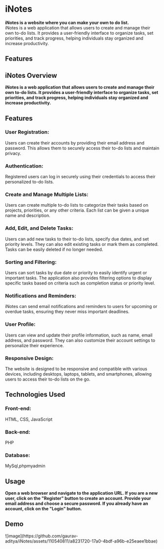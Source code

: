 # iNotes

<b>iNotes is a website where you can make your own to do list.</b>
<br>
iNotes is a web application that allows users to create and manage their own to-do lists. It provides a user-friendly interface to organize tasks, set priorities, and track progress, helping individuals stay organized and increase productivity.

<h2>Features</h2>

<h2>iNotes
Overview</h2>
<b>iNotes is a web application that allows users to create and manage their own to-do lists. It provides a user-friendly interface to organize tasks, set priorities, and track progress, helping individuals stay organized and increase productivity.</b>

<h2>Features</h2>
<h3>User Registration: </h3>Users can create their accounts by providing their email address and password. This allows them to securely access their to-do lists and maintain privacy.
<h3>Authentication:</h3> Registered users can log in securely using their credentials to access their personalized to-do lists.
<h3>Create and Manage Multiple Lists:</h3> Users can create multiple to-do lists to categorize their tasks based on projects, priorities, or any other criteria. Each list can be given a unique name and description.
<h3>Add, Edit, and Delete Tasks: </h3>Users can add new tasks to their to-do lists, specify due dates, and set priority levels. They can also edit existing tasks or mark them as completed. Tasks can be easily deleted if no longer needed.
<h3>Sorting and Filtering: </h3>Users can sort tasks by due date or priority to easily identify urgent or important tasks. The application also provides filtering options to display specific tasks based on criteria such as completion status or priority level.
<h3>Notifications and Reminders: </h3>iNotes can send email notifications and reminders to users for upcoming or overdue tasks, ensuring they never miss important deadlines.
<h3>User Profile:</h3> Users can view and update their profile information, such as name, email address, and password. They can also customize their account settings to personalize their experience.
<h3>Responsive Design:</h3> The website is designed to be responsive and compatible with various devices, including desktops, laptops, tablets, and smartphones, allowing users to access their to-do lists on the go.
<h2>Technologies Used</h2>
<h3>Front-end: </h3>HTML, CSS, JavaScript
<h3>Back-end:</h3> PHP
  <h3>Database:</h3> MySql,phpmyadmin

<h2>Usage</h2>
<b>Open a web browser and navigate to the application URL.
If you are a new user, click on the "Register" button to create an account. Provide your email address and choose a secure password.
If you already have an account, click on the "Login" button.</b>

<h2> Demo </h2>
![image](https://github.com/gaurav-aditya/iNotes/assets/110540811/a8231720-17a0-4bdf-a96b-e25eaee1bbae)


